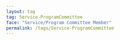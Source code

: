 ```yaml
---
layout: tag
tag: Service-ProgramCommittee
face: "Service/Program Committee Member"
permalink: /tags/Service-ProgramCommittee
---
```

